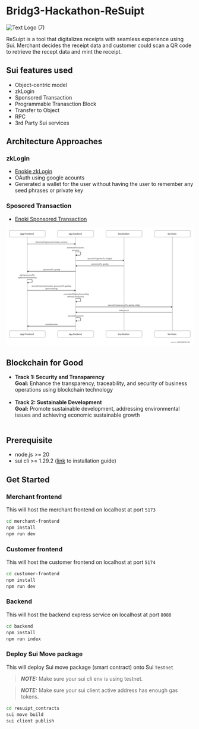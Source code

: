 # Bridg3-Hackathon-ReSuipt
![Text Logo (7)](https://github.com/user-attachments/assets/3699a1d1-8854-48cd-9024-0a1183dff269)

ReSuipt is a tool that digitalizes receipts with seamless experience using Sui. Merchant decides the receipt data and customer could scan a QR code to retrieve the recept data and mint the receipt.

## Sui features used

- Object-centric model
- zkLogin
- Sponsored Transaction
- Programmable Tranasction Block
- Transfer to Object
- RPC
- 3rd Party Sui services

## Architecture Approaches

### zkLogin

- [Enokie zkLogin](https://docs.enoki.mystenlabs.com/ts-sdk/examples)
- OAuth using google acounts
- Generated a wallet for the user without having the user to remember any seed phrases or private key

### Sposored Transaction

- [Enoki Sponsored Transaction](https://docs.enoki.mystenlabs.com/ts-sdk/sponsored-transactions)

![sponsor_tx_diagram](./sponsor_tx_diagram.png)

## Blockchain for Good

- <b>Track 1: Security and Transparency </b> </br>
<b>Goal:</b> Enhance the transparency, traceability, and security of business operations using blockchain technology <br><br>
- <b> Track 2: Sustainable Development </b> </br>
<b>Goal:</b> Promote sustainable development, addressing environmental issues and achieving economic sustainable growth <br><br>

## Prerequisite

- node.js >= 20
- sui cli >= 1.29.2 ([link](https://docs.sui.io/guides/developer/getting-started/sui-install) to installation guide)

## Get Started

### Merchant frontend

This will host the merchant frontend on localhost at port `5173`

```bash
cd merchant-frontend
npm install
npm run dev
```

### Customer frontend

This will host the customer frontend on localhost at port `5174`

```bash
cd customer-frontend
npm install
npm run dev
```

### Backend

This will host the backend express service on localhost at port `8080`

```bash
cd backend
npm install
npm run index
```

### Deploy Sui Move package

This will deploy Sui move package (smart contract) onto Sui `Testnet`

> **_NOTE:_** Make sure your sui cli env is using testnet.

> **_NOTE:_** Make sure your sui client active address has enough gas tokens.

```bash
cd resuipt_contracts
sui move build
sui client publish
```
